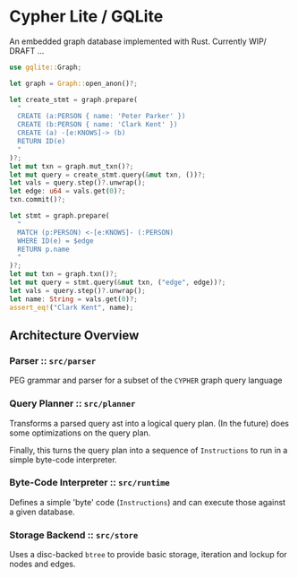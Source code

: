 # Cypher Lite / GQLite

An embedded graph database implemented with Rust. Currently WIP/ DRAFT ...

```rust
use gqlite::Graph;

let graph = Graph::open_anon()?;

let create_stmt = graph.prepare(
  "
  CREATE (a:PERSON { name: 'Peter Parker' })
  CREATE (b:PERSON { name: 'Clark Kent' })
  CREATE (a) -[e:KNOWS]-> (b)
  RETURN ID(e)
  "
)?;
let mut txn = graph.mut_txn()?;
let mut query = create_stmt.query(&mut txn, ())?;
let vals = query.step()?.unwrap();
let edge: u64 = vals.get(0)?;
txn.commit()?;

let stmt = graph.prepare(
  "
  MATCH (p:PERSON) <-[e:KNOWS]- (:PERSON)
  WHERE ID(e) = $edge
  RETURN p.name
  "
)?;
let mut txn = graph.txn()?;
let mut query = stmt.query(&mut txn, ("edge", edge))?;
let vals = query.step()?.unwrap();
let name: String = vals.get(0)?;
assert_eq!("Clark Kent", name);
```


## Architecture Overview


### Parser :: `src/parser`

PEG grammar and parser for a subset of the `CYPHER` graph query language

### Query Planner :: `src/planner`

Transforms a parsed query ast into a logical query plan. (In the future) does some
optimizations on the query plan.

Finally, this turns the query plan into a sequence of `Instructions` to run in a
simple byte-code interpreter.

### Byte-Code Interpreter :: `src/runtime`

Defines a simple 'byte' code (`Instructions`) and can execute those against a given
database.

### Storage Backend :: `src/store`

Uses a disc-backed `btree` to provide basic storage, iteration and lockup for nodes and
edges.
